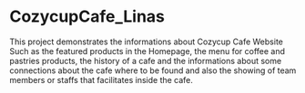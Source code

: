 # CozycupCafe_Linas
This project demonstrates the informations about Cozycup Cafe Website Such as the featured products in the Homepage, the menu for coffee and pastries products, the history of a cafe and the informations about some connections about the cafe where to be found and also the showing of team members or staffs that facilitates inside the cafe.
